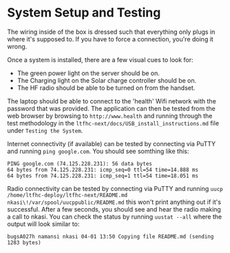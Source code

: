 # System Setup and Testing

The wiring inside of the box is dressed such that everything only plugs in where it's supposed to. If you have to force a connection, you're doing it wrong. 

Once a system is installed, there are a few visual cues to look for:

 - The green power light on the server should be on.
 - The Charging light on the Solar charge controller should be on.
 - The HF radio should be able to be turned on from the handset.

The laptop should be able to connect to the 'health' Wifi network with the password that was provided. The application can then be tested from the web browser by browsing to `http://www.health` and running through the test methodology in the `ltfhc-next/docs/USB_install_instructions.md` file under `Testing the System`.

Internet connectivity (if available) can be tested by connecting via PuTTY and running `ping google.com`. You should see somthing like this:
```
PING google.com (74.125.228.231): 56 data bytes
64 bytes from 74.125.228.231: icmp_seq=0 ttl=54 time=14.888 ms
64 bytes from 74.125.228.231: icmp_seq=1 ttl=54 time=18.051 ms
```

Radio connectivity can be tested by connecting via PuTTY and running `uucp /home/ltfhc-deploy/ltfhc-next/README.md nkasi\!/var/spool/uucppublic/README.md` this won't print anything out if it's successful. After a few seconds, you should see and hear the radio making a call to nkasi. You can check the status by running `uustat --all` where the output will look similar to:
```
bugsA027h namansi nkasi 04-01 13:50 Copying file README.md (sending 1283 bytes)
```
